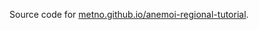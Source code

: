 Source code for [metno.github.io/anemoi-regional-tutorial](https://metno.github.io/anemoi-regional-tutorials).

